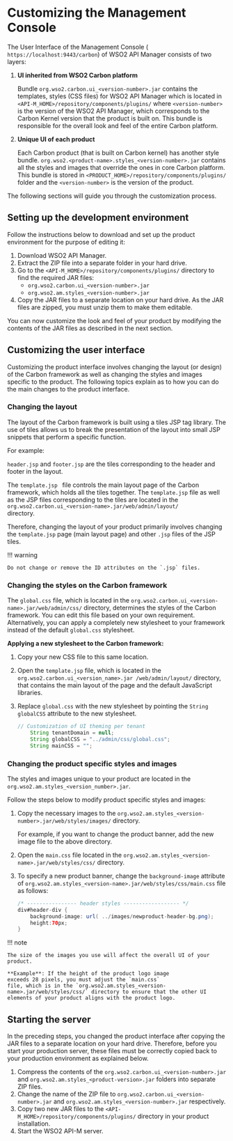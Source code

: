 # Customizing the Management Console

The User Interface of the Management Console (
`https://localhost:9443/carbon`) of WSO2 API Manager consists of two layers:

1.  **UI inherited from WSO2 Carbon platform** 

    Bundle `org.wso2.carbon.ui_<version-number>.jar` contains the templates, styles (CSS files) for 
    WSO2 API Manager which is located in `<API-M_HOME>/repository/components/plugins/` where
    `<version-number>` is the version of the WSO2 API Manager, which corresponds to the Carbon Kernel version that the product is built on. This bundle is responsible for the overall look and feel of the entire Carbon platform.
    
    
2.  **Unique UI of each product** 

    Each Carbon product (that is built on Carbon kernel) has another style bundle. 
    `org.wso2.<product-name>.styles_<version-number>.jar` contains all the styles and images that 
    override the ones in core Carbon platform. 
    This bundle is stored in `<PRODUCT_HOME>/repository/components/plugins/` folder and the 
    `<version-number>` is the version of the product.

The following sections will guide you through the customization process.

## Setting up the development environment

Follow the instructions below to download and set up the product environment for the purpose of editing it:

1.  Download WSO2 API Manager.
2.  Extract the ZIP file into a separate folder in your hard drive.
3.  Go to the `<API-M_HOME>/repository/components/plugins/`
    directory to find the required JAR files:
    -   `org.wso2.carbon.ui_<version-number>.jar`
    -   `org.wso2.am.styles_<version-number>.jar`
4.  Copy the JAR files to a separate location on your hard drive. As the JAR files are zipped, you must unzip them to make them editable.

You can now customize the look and feel of your product by modifying the contents of the JAR files as described in the next section.

## Customizing the user interface

Customizing the product interface involves changing the layout (or design) of the Carbon framework as well as changing the styles and images specific to the product. The following topics explain as to how you can do the main changes to the product interface.

### Changing the layout

The layout of the Carbon framework is built using a tiles JSP tag library. The use of tiles allows us to break the presentation of the layout into small JSP snippets that perform a specific function. 

For example:

`header.jsp` and `footer.jsp` are the tiles corresponding to the header and footer in the layout. 

The `template.jsp ` file controls the main layout page of the Carbon framework, which holds all the tiles together. The `template.jsp` file as well as the JSP files corresponding to the tiles are located in the `org.wso2.carbon.ui_<version-name>.jar/web/admin/layout/         ` directory.

Therefore, changing the layout of your product primarily involves changing the `template.jsp` page (main layout page) and other `.jsp` files of the JSP tiles.

!!! warning
    
    Do not change or remove the ID attributes on the `.jsp` files.
    

### Changing the styles on the Carbon framework

The `global.css` file, which is located in the
`org.wso2.carbon.ui_<version-name>.jar/web/admin/css/` directory, determines the styles of the Carbon framework. 
You can edit this file based on your own requirement.
Alternatively, you can apply a completely new stylesheet to your framework instead of the default `global.css` stylesheet.

**Applying a new stylesheet to the Carbon framework:**

1.  Copy your new CSS file to this same location.
2.  Open the `template.jsp` file, which is located in the
    `org.wso2.carbon.ui_<version_name>.jar /web/admin/layout/` directory, that contains the main layout of the page and the default JavaScript libraries.
3.  Replace `global.css` with the new stylesheet by pointing the `String globalCSS` attribute to the new stylesheet.

    ``` java
    // Customization of UI theming per tenant
        String tenantDomain = null;
        String globalCSS = "../admin/css/global.css";
        String mainCSS = "";
    ```

### Changing the product specific styles and images

The styles and images unique to your product are located in the `org.wso2.am.styles_<version_number>.jar`.

Follow the steps below to modify product specific styles and images:

1.  Copy the necessary images to the `org.wso2.am.styles_<version-number>.jar/web/styles/images/`
    directory. 
    
    For example, if you want to change the product banner,
    add the new image file to the above directory.
    
2.  Open the `main.css` file located in the
    `org.wso2.am.styles_<version-name>.jar/web/styles/css/`
    directory.
3.  To specify a new product banner, change the
    `background-image` attribute of
    `org.wso2.am.styles_<version-name>.jar/web/styles/css/main.css` file as follows:

    ``` java
    /* ---------------- header styles ------------------ */
    div#header-div {
        background-image: url( ../images/newproduct-header-bg.png);
        height:70px;
    }
    ```

!!! note
    
    The size of the images you use will affect the overall UI of your product. 
    
    **Example**: If the height of the product logo image
    exceeds 28 pixels, you must adjust the `main.css`
    file, which is in the `org.wso2.am.styles_<version-name>.jar/web/styles/css/` directory to ensure that the other UI elements of your product aligns with the product logo.
    

## Starting the server

In the preceding steps, you changed the product interface after copying the JAR files to a separate location on your hard drive. Therefore, before you start your production server, these files must be correctly copied back to your production environment as explained below.

1.  Compress the contents of the
    `org.wso2.carbon.ui_<version-number>.jar` and
    `org.wso2.am.styles_<product-version>.jar`
    folders into separate ZIP files.
2.  Change the name of the ZIP file to `org.wso2.carbon.ui_<version-number>.jar` and `org.wso2.am.styles_<version-number>.jar` respectively.
3.  Copy two new JAR files to the
    `<API-M_HOME>/repository/components/plugins/` directory in your product installation.
4.  Start the WSO2 API-M server.
